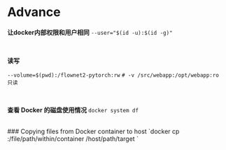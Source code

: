 # Advance 

**让docker内部权限和用户相同**
`--user="$(id -u):$(id -g)"`

<br>

**读写**

`--volume=$(pwd):/flownet2-pytorch:rw`
`# -v /src/webapp:/opt/webapp:ro   只读`


<br>

**查看 Docker 的磁盘使用情况**
`docker system df`

<br>
### Copying files from Docker container to host
`docker cp <containerId>:/file/path/within/container /host/path/target
`